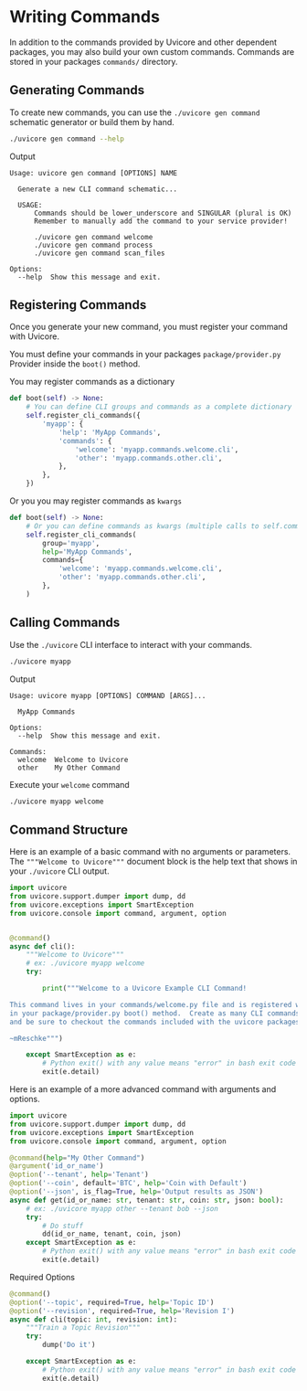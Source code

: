 # Writing Commands

In addition to the commands provided by Uvicore and other dependent packages, you may also build your own custom commands.  Commands are stored in your packages `commands/` directory.

## Generating Commands

To create new commands, you can use the `./uvicore gen command` schematic generator or build them by hand.

```bash
./uvicore gen command --help
```

Output
```
Usage: uvicore gen command [OPTIONS] NAME

  Generate a new CLI command schematic...

  USAGE:
      Commands should be lower_underscore and SINGULAR (plural is OK)
      Remember to manually add the command to your service provider!

      ./uvicore gen command welcome
      ./uvicore gen command process
      ./uvicore gen command scan_files

Options:
  --help  Show this message and exit.
```


## Registering Commands

Once you generate your new command, you must register your command with Uvicore.

You must define your commands in your packages `package/provider.py` Provider inside the `boot()` method.

You may register commands as a dictionary

```python
def boot(self) -> None:
    # You can define CLI groups and commands as a complete dictionary
    self.register_cli_commands({
        'myapp': {
            'help': 'MyApp Commands',
            'commands': {
                'welcome': 'myapp.commands.welcome.cli',
                'other': 'myapp.commands.other.cli',
            },
        },
    })
```

Or you you may register commands as `kwargs`

```python
def boot(self) -> None:
    # Or you can define commands as kwargs (multiple calls to self.commands() are appended)
    self.register_cli_commands(
        group='myapp',
        help='MyApp Commands',
        commands={
            'welcome': 'myapp.commands.welcome.cli',
            'other': 'myapp.commands.other.cli',
        },
    )
```



## Calling Commands

Use the `./uvicore` CLI interface to interact with your commands.

```bash
./uvicore myapp
```

Output

```
Usage: uvicore myapp [OPTIONS] COMMAND [ARGS]...

  MyApp Commands

Options:
  --help  Show this message and exit.

Commands:
  welcome  Welcome to Uvicore
  other    My Other Command
```

Execute your `welcome` command

```bash
./uvicore myapp welcome
```



## Command Structure

Here is an example of a basic command with no arguments or parameters.  The `"""Welcome to Uvicore"""` document block is the help text that shows in your `./uvicore` CLI output.

```python
import uvicore
from uvicore.support.dumper import dump, dd
from uvicore.exceptions import SmartException
from uvicore.console import command, argument, option


@command()
async def cli():
    """Welcome to Uvicore"""
    # ex: ./uvicore myapp welcome
    try:

        print("""Welcome to a Uvicore Example CLI Command!

This command lives in your commands/welcome.py file and is registered with the CLI
in your package/provider.py boot() method.  Create as many CLI commands as needed
and be sure to checkout the commands included with the uvicore packages.

~mReschke""")

    except SmartException as e:
        # Python exit() with any value means "error" in bash exit code speak!
        exit(e.detail)
```

Here is an example of a more advanced command with arguments and options.

```python
import uvicore
from uvicore.support.dumper import dump, dd
from uvicore.exceptions import SmartException
from uvicore.console import command, argument, option

@command(help="My Other Command")
@argument('id_or_name')
@option('--tenant', help='Tenant')
@option('--coin', default='BTC', help='Coin with Default')
@option('--json', is_flag=True, help='Output results as JSON')
async def get(id_or_name: str, tenant: str, coin: str, json: bool):
    # ex: ./uvicore myapp other --tenant bob --json
    try:
        # Do stuff
        dd(id_or_name, tenant, coin, json)
    except SmartException as e:
        # Python exit() with any value means "error" in bash exit code speak!
        exit(e.detail)
```

Required Options

```python
@command()
@option('--topic', required=True, help='Topic ID')
@option('--revision', required=True, help='Revision I')
async def cli(topic: int, revision: int):
    """Train a Topic Revision"""
    try:
        dump('Do it')

    except SmartException as e:
        # Python exit() with any value means "error" in bash exit code speak!
        exit(e.detail)
```

